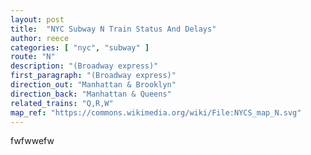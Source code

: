 ```yaml
---
layout: post
title:  "NYC Subway N Train Status And Delays"
author: reece
categories: [ "nyc", "subway" ]
route: "N"
description: "(Broadway express)"
first_paragraph: "(Broadway express)"
direction_out: "Manhattan & Brooklyn"
direction_back: "Manhattan & Queens"
related_trains: "Q,R,W"
map_ref: "https://commons.wikimedia.org/wiki/File:NYCS_map_N.svg"
---
```


fwfwwefw
